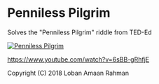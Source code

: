 # Penniless Pilgrim

Solves the "Penniless Pilgrim" riddle from TED-Ed

[![Penniless Pilgrim](http://img.youtube.com/vi/6sBB-gRhfjE/0.jpg)](https://www.youtube.com/watch?v=6sBB-gRhfjE)

https://www.youtube.com/watch?v=6sBB-gRhfjE

Copyright (C) 2018 Loban Amaan Rahman
